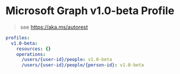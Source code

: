 # Microsoft Graph v1.0-beta Profile

> see https://aka.ms/autorest

``` yaml
profiles:
  v1.0-beta:
    resources: {}
    operations:
      /users/{user-id}/people: v1.0-beta
      /users/{user-id}/people/{person-id}: v1.0-beta

```
